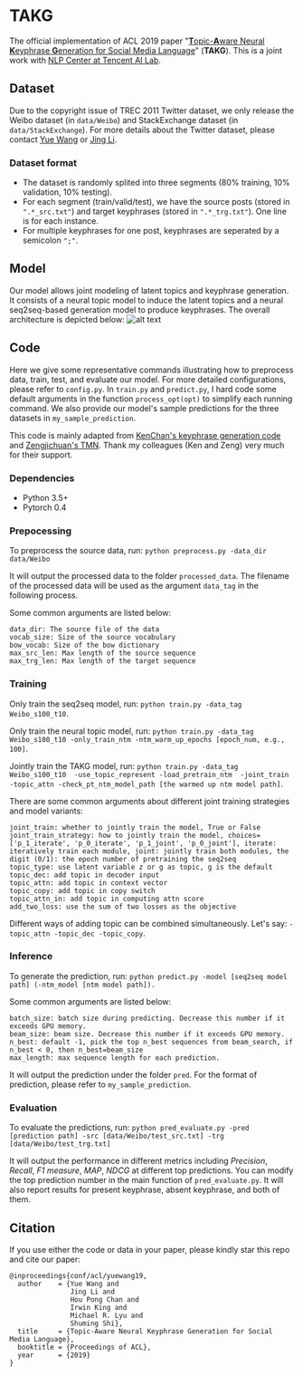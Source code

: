 # TAKG
The official implementation of ACL 2019 paper "[**T**opic-**A**ware Neural **K**eyphrase **G**eneration for Social Media Language](https://arxiv.org/pdf/1906.03889.pdf)" (**TAKG**).
This is a joint work with [NLP Center at Tencent AI Lab](https://ai.tencent.com/ailab/nlp/).


## Dataset
Due to the copyright issue of TREC 2011 Twitter dataset, we only release the Weibo dataset (in `data/Weibo`) and StackExchange dataset (in `data/StackExchange`). For more details about the Twitter dataset, please contact [Yue Wang](https://yuewang-cuhk.github.io/) or [Jing Li](https://girlgunner.github.io/jingli/).

### Dataset format
* The dataset is randomly splited into three segments (80% training, 10% validation, 10% testing).
* For each segment (train/valid/test), we have the source posts (stored in `".*_src.txt"`) and target keyphrases (stored in `".*_trg.txt"`). One line is for each instance.
* For multiple keyphrases for one post, keyphrases are seperated by a semicolon `";"`.


## Model
Our model allows joint modeling of latent topics and keyphrase generation. It consists of a neural topic model to induce the latent topics and a neural seq2seq-based generation model to produce keyphrases. The overall architecture is depicted below:
![alt text](https://github.com/yuewang-cuhk/TAKG/blob/master/model.PNG "The overall architecture")

## Code
Here we give some representative commands illustrating how to preprocess data, train, test, and evaluate our model. For more detailed configurations, please refer to `config.py`. In `train.py` and `predict.py`, I hard code some default arguments in the function `process_opt(opt)` to simplify each running command. We also provide our model's sample predictions for the three datasets in `my_sample_prediction`.

This code is mainly adapted from [KenChan's keyphrase generation code](https://github.com/kenchan0226/keyphrase-generation-rl) and [Zengjichuan's TMN](https://github.com/zengjichuan/TMN). Thank my colleagues (Ken and Zeng) very much for their support.


### Dependencies
* Python 3.5+
* Pytorch 0.4


### Prepocessing
To preprocess the source data, run:
`python preprocess.py -data_dir data/Weibo`

It will output the processed data to the folder `processed_data`. The filename of the processed data will be used as the argument `data_tag` in the following process. 

Some common arguments are listed below:
```
data_dir: The source file of the data
vocab_size: Size of the source vocabulary
bow_vocab: Size of the bow dictionary
max_src_len: Max length of the source sequence
max_trg_len: Max length of the target sequence
```

### Training
Only train the seq2seq model, run: `python train.py -data_tag Weibo_s100_t10`.

Only train the neural topic model, run: `python train.py -data_tag Weibo_s100_t10 -only_train_ntm -ntm_warm_up_epochs [epoch_num, e.g., 100]`.

Jointly train the TAKG model, run: `python train.py -data_tag Weibo_s100_t10  -use_topic_represent -load_pretrain_ntm  -joint_train  -topic_attn -check_pt_ntm_model_path [the warmed up ntm model path]`.

There are some common arguments about different joint training strategies and model variants:
```
joint_train: whether to jointly train the model, True or False
joint_train_strategy: how to jointly train the model, choices=['p_1_iterate', 'p_0_iterate', 'p_1_joint', 'p_0_joint'], iterate: iteratively train each module, joint: jointly train both modules, the digit (0/1): the epoch number of pretraining the seq2seq 
topic_type: use latent variable z or g as topic, g is the default
topic_dec: add topic in decoder input
topic_attn: add topic in context vector
topic_copy: add topic in copy switch
topic_attn_in: add topic in computing attn score
add_two_loss: use the sum of two losses as the objective 
```
Different ways of adding topic can be combined simultaneously. Let's say: `-topic_attn -topic_dec -topic_copy`.

### Inference
To generate the prediction, run: `python predict.py -model [seq2seq model path] (-ntm_model [ntm model path]).`

Some common arguments are listed below: 
```
batch_size: batch size during predicting. Decrease this number if it exceeds GPU memory.
beam_size: beam size. Decrease this number if it exceeds GPU memory.
n_best: default -1, pick the top n_best sequences from beam_search, if n_best < 0, then n_best=beam_size
max_length: max sequence length for each prediction.
```

It will output the prediction under the folder `pred`. For the format of prediction, please refer to `my_sample_prediction`.


### Evaluation
To evaluate the predictions, run: `python pred_evaluate.py -pred [prediction path] -src [data/Weibo/test_src.txt] -trg [data/Weibo/test_trg.txt]`

It will output the performance in different metrics including _Precision_, _Recall_, _F1 measure_, _MAP_, _NDCG_ at different top predictions. You can modify the top prediction number in the main function of `pred_evaluate.py`. It will also report results for present keyphrase, absent keyphrase, and both of them.


## Citation
If you use either the code or data in your paper, please kindly star this repo and cite our paper:
```
@inproceedings{conf/acl/yuewang19,
  author    = {Yue Wang and
               Jing Li and
               Hou Pong Chan and
               Irwin King and 
               Michael R. Lyu and                             
               Shuming Shi},
  title     = {Topic-Aware Neural Keyphrase Generation for Social Media Language},
  booktitle = {Proceedings of ACL},
  year      = {2019}
}
```
